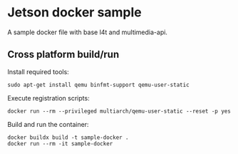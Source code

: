 # Jetson docker sample
A sample docker file with base l4t and multimedia-api.
## Cross platform build/run
Install required tools:
```
sudo apt-get install qemu binfmt-support qemu-user-static
```
Execute registration scripts:
```
docker run --rm --privileged multiarch/qemu-user-static --reset -p yes
```
Build and run the container:
```
docker buildx build -t sample-docker .
docker run --rm -it sample-docker
```
